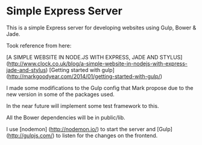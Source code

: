 # Simple Express Server

This is a simple Express server for developing websites using Gulp, Bower & Jade.

Took reference from here:

[A SIMPLE WEBSITE IN NODE.JS WITH EXPRESS, JADE AND STYLUS] (http://www.clock.co.uk/blog/a-simple-website-in-nodejs-with-express-jade-and-stylus)
[Getting started with gulp] (http://markgoodyear.com/2014/01/getting-started-with-gulp/)

I made some modifications to the Gulp config that Mark propose due to the new version in some of the packages used.

In the near future will implement some test framework to this.

All the Bower dependencies will be in public/lib.

I use [nodemon] (http://nodemon.io/) to start the server and [Gulp] (http://gulpjs.com/) to listen for the changes on the frontend.


